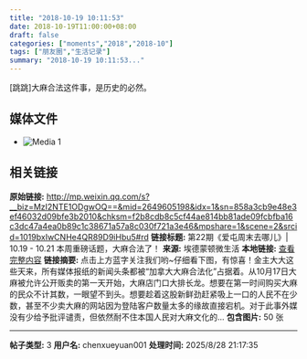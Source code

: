 ```yaml
---
title: "2018-10-19 10:11:53"
date: 2018-10-19T11:00:00+08:00
draft: false
categories: ["moments","2018","2018-10"]
tags: ["朋友圈","生活记录"]
summary: "2018-10-19 10:11:53..."
---
```


[跳跳]大麻合法这件事，是历史的必然。

## 媒体文件

- ![Media 1](/Moments/photos/2018-10-19/201810191011530.jpg)

## 相关链接

**原始链接:** http://mp.weixin.qq.com/s?__biz=MzI2NTE1ODgwOQ==&mid=2649605198&idx=1&sn=858a3cb9e48e3ef46032d09bfe3b2010&chksm=f2b8cdb8c5cf44ae814bb81ade09fcbfba16c3dc47a4ea0b89c1c38671a57a8c030f721a3e46&mpshare=1&scene=2&srcid=1019bxIwCNHe4QR89D9iHbu5#rd
**链接标题:** 第22期《爱屯周末去哪儿》| 10.19 - 10.21 本周重磅话题，大麻合法了！
**来源:** 埃德蒙顿微生活
**本地链接:** [查看完整内容](/link_content/2018/10/2018-10-19-1/link_content/)
**链接摘要:** 点击上方蓝字关注我们哟~仔细看下图，有惊喜！金主大大这些天来，所有媒体报纸的新闻头条都被“加拿大大麻合法化”占据着。从10月17日大麻被允许公开贩卖的第一天开始，大麻店门口大排长龙。想要在第一时间购买大麻的民众不计其数，一眼望不到头。想要趁着这股新鲜劲赶紧吸上一口的人民不在少数，甚至不少卖大麻的网站因为登陆客户数量太多的缘故直接宕机。对于此事外媒没有少给予批评谴责，但依然耐不住本国人民对大麻文化的...
**包含图片:** 50 张

---

**帖子类型:** 3
**用户名:** chenxueyuan001
**处理时间:** 2025/8/28 21:17:35